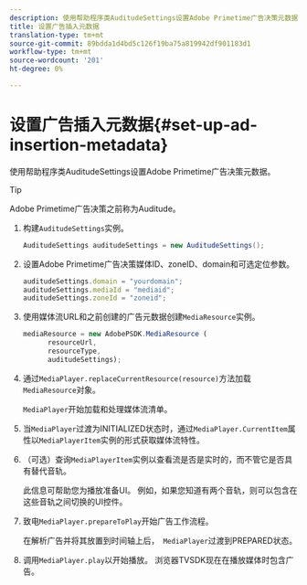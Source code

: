 ```yaml
---
description: 使用帮助程序类AuditudeSettings设置Adobe Primetime广告决策元数据。
title: 设置广告插入元数据
translation-type: tm+mt
source-git-commit: 89bdda1d4bd5c126f19ba75a819942df901183d1
workflow-type: tm+mt
source-wordcount: '201'
ht-degree: 0%

---
```



# 设置广告插入元数据{#set-up-ad-insertion-metadata}

使用帮助程序类AuditudeSettings设置Adobe Primetime广告决策元数据。

>[!TIP]
>
>Adobe Primetime广告决策之前称为Auditude。

1. 构建`AuditudeSettings`实例。

   ```java
   AuditudeSettings auditudeSettings = new AuditudeSettings();
   ```

1. 设置Adobe Primetime广告决策媒体ID、zoneID、domain和可选定位参数。

   ```js
   auditudeSettings.domain = "yourdomain"; 
   auditudeSettings.mediaId = "mediaid"; 
   auditudeSettings.zoneId = "zoneid";
   ```

1. 使用媒体流URL和之前创建的广告元数据创建`MediaResource`实例。

   ```js
   mediaResource = new AdobePSDK.MediaResource ( 
         resourceUrl, 
         resourceType,  
         auditudeSettings);
   ```

1. 通过`MediaPlayer.replaceCurrentResource(resource)`方法加载`MediaResource`对象。

   `MediaPlayer`开始加载和处理媒体流清单。

1. 当`MediaPlayer`过渡为INITIALIZED状态时，通过`MediaPlayer.CurrentItem`属性以`MediaPlayerItem`实例的形式获取媒体流特性。
1. （可选）查询`MediaPlayerItem`实例以查看流是否是实时的，而不管它是否具有替代音轨。

   此信息可帮助您为播放准备UI。 例如，如果您知道有两个音轨，则可以包含在这些音轨之间切换的UI控件。

1. 致电`MediaPlayer.prepareToPlay`开始广告工作流程。

   在解析广告并将其放置到时间轴上后，`  MediaPlayer `过渡到PREPARED状态。
1. 调用`MediaPlayer.play`以开始播放。
浏览器TVSDK现在在播放媒体时包含广告。
